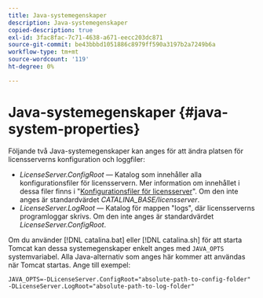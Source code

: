 ```yaml
---
title: Java-systemegenskaper
description: Java-systemegenskaper
copied-description: true
exl-id: 3fac8fac-7c71-4638-a671-eecc203dc871
source-git-commit: be43bbbd1051886c8979ff590a3197b2a7249b6a
workflow-type: tm+mt
source-wordcount: '119'
ht-degree: 0%

---
```


# Java-systemegenskaper {#java-system-properties}

Följande två Java-systemegenskaper kan anges för att ändra platsen för licensserverns konfiguration och loggfiler:

* *LicenseServer.ConfigRoot* — Katalog som innehåller alla konfigurationsfiler för licensservern. Mer information om innehållet i dessa filer finns i &quot;[Konfigurationsfiler för licensserver](../../aaxs-protected-streaming/aaxs-license-server-config-files/aaxs-configuration-directory-structure.md)&quot;. Om den inte anges är standardvärdet *CATALINA_BASE/licensserver*.
* *LicenseServer.LogRoot* — Katalog för mappen &quot;logs&quot;, där licensserverns programloggar skrivs. Om den inte anges är standardvärdet *LicenseServer.ConfigRoot*.

Om du använder [!DNL catalina.bat] eller [!DNL catalina.sh] för att starta Tomcat kan dessa systemegenskaper enkelt anges med `JAVA_OPTS` systemvariabel. Alla Java-alternativ som anges här kommer att användas när Tomcat startas. Ange till exempel:

```
JAVA_OPTS=-DLicenseServer.ConfigRoot="absolute-path-to-config-folder" -DLicenseServer.LogRoot="absolute-path-to-log-folder"
```
